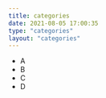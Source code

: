 ```yaml
---
title: categories
date: 2021-08-05 17:00:35
type: "categories"
layout: "categories"
---
```


- A
- B
- C
- D
